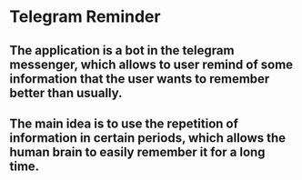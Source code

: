# Telegram Reminder
## The application is a bot in the telegram messenger, which allows to user remind of some information that the user wants to remember better than usually.
## The main idea is to use the repetition of information in certain periods, which allows the human brain to easily remember it for a long time.
